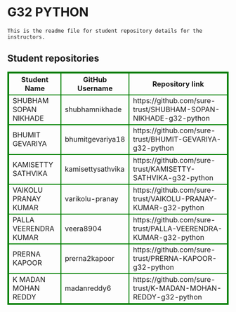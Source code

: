# G32 PYTHON
    This is the readme file for student repository details for the instructors.
## Student repositories 
<table style="border : 2px solid green; width:100%;">
<tr >
<th style="border : 2px solid green;">Student Name</th>
<th style="border : 2px solid green;">GitHub Username</th>
<th style="border : 2px solid green;">Repository link</th>
</tr>
<tr style="border : 2px solid green;">
<td style="border : 2px solid green;">SHUBHAM SOPAN NIKHADE</td> 

<td style="border : 2px solid green;">shubhamnikhade</td> 

<td style="border : 2px solid green;">https://github.com/sure-trust/SHUBHAM-SOPAN-NIKHADE-g32-python</td> 
</tr>

<tr style="border : 2px solid green;">
<td style="border : 2px solid green;">BHUMIT GEVARIYA</td> 

<td style="border : 2px solid green;">bhumitgevariya18</td> 

<td style="border : 2px solid green;">https://github.com/sure-trust/BHUMIT-GEVARIYA-g32-python</td> 
</tr>

<tr style="border : 2px solid green;">
<td style="border : 2px solid green;">KAMISETTY SATHVIKA</td> 

<td style="border : 2px solid green;">kamisettysathvika</td> 

<td style="border : 2px solid green;">https://github.com/sure-trust/KAMISETTY-SATHVIKA-g32-python</td> 
</tr>

<tr style="border : 2px solid green;">
<td style="border : 2px solid green;">VAIKOLU PRANAY KUMAR</td> 

<td style="border : 2px solid green;">varikolu-pranay</td> 

<td style="border : 2px solid green;">https://github.com/sure-trust/VAIKOLU-PRANAY-KUMAR-g32-python</td> 
</tr>

<tr style="border : 2px solid green;">
<td style="border : 2px solid green;">PALLA VEERENDRA KUMAR</td> 

<td style="border : 2px solid green;">veera8904</td> 

<td style="border : 2px solid green;">https://github.com/sure-trust/PALLA-VEERENDRA-KUMAR-g32-python</td> 
</tr>

<tr style="border : 2px solid green;">
<td style="border : 2px solid green;">PRERNA KAPOOR</td> 

<td style="border : 2px solid green;">prerna2kapoor</td> 

<td style="border : 2px solid green;">https://github.com/sure-trust/PRERNA-KAPOOR-g32-python</td> 
</tr>

<tr style="border : 2px solid green;">
<td style="border : 2px solid green;">K MADAN MOHAN REDDY</td> 

<td style="border : 2px solid green;">madanreddy6</td> 

<td style="border : 2px solid green;">https://github.com/sure-trust/K-MADAN-MOHAN-REDDY-g32-python</td> 
</tr>
